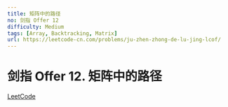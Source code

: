 ```yaml
---
title: 矩阵中的路径
no: 剑指 Offer 12
difficulty: Medium
tags: [Array, Backtracking, Matrix]
url: https://leetcode-cn.com/problems/ju-zhen-zhong-de-lu-jing-lcof/
---
```


# 剑指 Offer 12. 矩阵中的路径

[LeetCode](https://leetcode-cn.com/problems/ju-zhen-zhong-de-lu-jing-lcof/)

